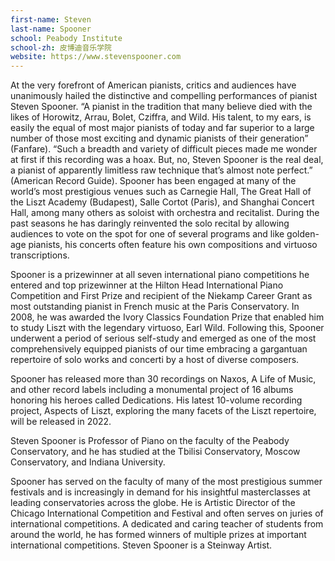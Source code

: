 ```yaml
---
first-name: Steven
last-name: Spooner
school: Peabody Institute
school-zh: 皮博迪音乐学院
website: https://www.stevenspooner.com
---
```


At the very forefront of American pianists, critics and audiences have unanimously hailed the distinctive and compelling performances of pianist Steven Spooner. “A pianist in the tradition that many believe died with the likes of Horowitz, Arrau, Bolet, Cziffra, and Wild. His talent, to my ears, is easily the equal of most major pianists of today and far superior to a large number of those most exciting and dynamic pianists of their generation” (Fanfare). “Such a breadth and variety of difficult pieces made me wonder at first if this recording was a hoax. But, no, Steven Spooner is the real deal, a pianist of apparently limitless raw technique that’s almost note perfect.” (American Record Guide). Spooner has been engaged at many of the world’s most prestigious venues such as Carnegie Hall, The Great Hall of the Liszt Academy (Budapest), Salle Cortot (Paris), and Shanghai Concert Hall, among many others as soloist with orchestra and recitalist. During the past seasons he has daringly reinvented the solo recital by allowing audiences to vote on the spot for one of several programs and like golden-age pianists, his concerts often feature his own compositions and virtuoso transcriptions.

Spooner is a prizewinner at all seven international piano competitions he entered and top prizewinner at the Hilton Head International Piano Competition and First Prize and recipient of the Niekamp Career Grant as most outstanding pianist in French music at the Paris Conservatory. In 2008, he was awarded the Ivory Classics Foundation Prize that enabled him to study Liszt with the legendary virtuoso, Earl Wild. Following this, Spooner underwent a period of serious self-study and emerged as one of the most comprehensively equipped pianists of our time embracing a gargantuan repertoire of solo works and concerti by a host of diverse composers.

Spooner has released more than 30 recordings on Naxos, A Life of Music, and other record labels including a monumental project of 16 albums honoring his heroes called Dedications. His latest 10-volume recording project, Aspects of Liszt, exploring the many facets of the Liszt repertoire, will be released in 2022.

Steven Spooner is Professor of Piano on the faculty of the Peabody Conservatory, and he has studied at the Tbilisi Conservatory, Moscow Conservatory, and Indiana University.

Spooner has served on the faculty of many of the most prestigious summer festivals and is increasingly in demand for his insightful masterclasses at leading conservatories across the globe.  He is Artistic Director of the Chicago International Competition and Festival and often serves on juries of international competitions. A dedicated and caring teacher of students from around the world, he has formed winners of multiple prizes at important international competitions. Steven Spooner is a Steinway Artist.

